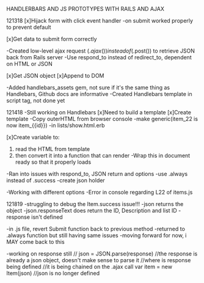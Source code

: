HANDLERBARS AND JS PROTOTYPES WITH RAILS AND AJAX

121318
[x]Hijack form with click event handler
  -on submit worked properly to prevent default

[x]Get data to submit form correctly

-Created low-level ajax request ($.ajax()) instead of ($.post()) to retrieve JSON back from Rails server
-Use respond_to instead of redirect_to, dependent on HTML or JSON

[x]Get JSON object
[x]Append to DOM

-Added handlebars_assets gem, not sure if it's the same thing as Handlebars, Github docs are informative
-Created Handlebars template in script tag, not done yet

121418
-Still working on Handlebars
[x]Need to build a template
[x]Create template
  -Copy outerHTML from browser console
  -make generic(item_22 is now item_{{id}})
  -in lists/show.html.erb

[x]Create variable to:
  1. read the HTML from template
  2. then convert it into a function that can render
  -Wrap this in document ready so that it properly loads

-Ran into issues with respond_to, JSON return and options
-use .always instead of .success
-create json holder

-Working with different options
-Error in console regarding L22 of items.js


121819
-struggling to debug the Item.success issue!!!
-json returns the object
-json.responseText does return the ID, Description and list ID
-response isn't defined

-in .js file, revert Submit function back to previous method
-returned to .always function but still having same issues
-moving forward for now, i MAY come back to this

-working on response still
// json = JSON.parse(response)
//the response is already a json object, doesn't make sense to parse it
//where is response being defined
//it is being chained on the .ajax call
var item = new Item(json)
//json is no longer defined
